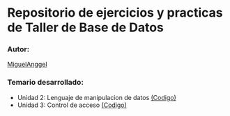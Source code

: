 # Repositorio de ejercicios y practicas de Taller de Base de Datos

### Autor:
[MiguelAnggel](https://github.com/MiguelAnggel)

### Temario desarrollado:

- Unidad 2: Lenguaje de manipulacion de datos [(Codigo)](https://github.com/MiguelAnggel/Scripts-TDB/tree/172ffedc24ef9ba1d2ed0f2f44bcaf8f1497c055/U2)
- Unidad 3: Control de acceso [(Codigo)](https://github.com/MiguelAnggel/Scripts-TDB/tree/172ffedc24ef9ba1d2ed0f2f44bcaf8f1497c055/U3)

  




